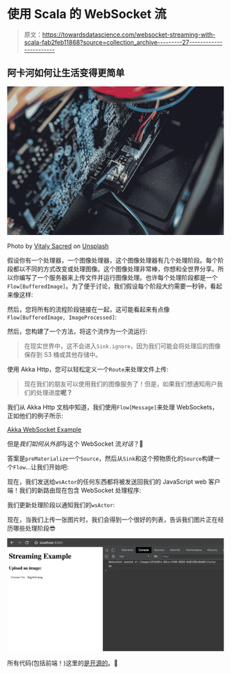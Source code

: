 # 使用 Scala 的 WebSocket 流

> 原文：<https://towardsdatascience.com/websocket-streaming-with-scala-fab2feb11868?source=collection_archive---------27----------------------->

## 阿卡河如何让生活变得更简单

![](img/b36ba14b4379a429de2921072293d137.png)

Photo by [Vitaly Sacred](https://unsplash.com/@vitalysacred?utm_source=medium&utm_medium=referral) on [Unsplash](https://unsplash.com?utm_source=medium&utm_medium=referral)

假设你有一个处理器，一个图像处理器，这个图像处理器有几个处理阶段。每个阶段都以不同的方式改变或处理图像。这个图像处理非常棒，你想和全世界分享。所以你编写了一个服务器来上传文件并运行图像处理。也许每个处理阶段都是一个`Flow[BufferedImage]`。为了便于讨论，我们假设每个阶段大约需要一秒钟，看起来像这样:

然后，您将所有的流程阶段链接在一起，这可能看起来有点像`Flow[BufferedImage, ImageProcessed]`:

然后，您构建了一个方法，将这个流作为一个流运行:

> 在现实世界中，这不会进入`Sink.ignore`，因为我们可能会将处理后的图像保存到 S3 桶或其他存储中。

使用 Akka Http，您可以轻松定义一个`Route`来处理文件上传:

> 现在我们的朋友可以使用我们的图像服务了！但是，如果我们想通知用户我们的处理进度**呢？**

我们从 Akka Http 文档中知道，我们使用`Flow[Message]`来处理 WebSockets，正如他们的例子所示:

[Akka WebSocket Example](https://doc.akka.io/docs/akka-http/current/server-side/websocket-support.html)

但是*我们如何从外部*与这个 WebSocket 流*对话*？🤔

答案是`preMaterialize`一个`Source`，然后从`Sink`和这个预物质化的`Source`构建一个`Flow`…让我们开始吧:

现在，我们发送给`wsActor`的任何东西都将被发送回我们的 JavaScript web 客户端！我们的新路由现在包含 WebSocket 处理程序:

我们更新处理阶段以通知我们的`wsActor`:

现在，当我们上传一张图片时，我们会得到一个很好的列表，告诉我们图片正在经历哪些处理阶段😎

![](img/494354df06b5c5b61812a5c7d33ce9f8.png)

所有代码(包括前端！)这里的[是开源的](https://github.com/duanebester/akka-ws-test)。🐾